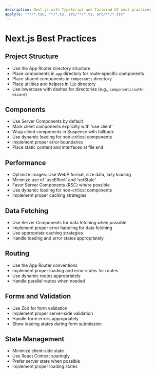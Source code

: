 ```yaml
---
description: Next.js with TypeScript and Tailwind UI best practices
applyTo: "**/*.tsx, **/*.ts, src/**/*.ts, src/**/*.tsx"
---
```


# Next.js Best Practices

## Project Structure
- Use the App Router directory structure
- Place components in `app` directory for route-specific components
- Place shared components in `components` directory
- Place utilities and helpers in `lib` directory
- Use lowercase with dashes for directories (e.g., `components/auth-wizard`)

## Components
- Use Server Components by default
- Mark client components explicitly with 'use client'
- Wrap client components in Suspense with fallback
- Use dynamic loading for non-critical components
- Implement proper error boundaries
- Place static content and interfaces at file end

## Performance
- Optimize images: Use WebP format, size data, lazy loading
- Minimize use of 'useEffect' and 'setState'
- Favor Server Components (RSC) where possible
- Use dynamic loading for non-critical components
- Implement proper caching strategies

## Data Fetching
- Use Server Components for data fetching when possible
- Implement proper error handling for data fetching
- Use appropriate caching strategies
- Handle loading and error states appropriately

## Routing
- Use the App Router conventions
- Implement proper loading and error states for routes
- Use dynamic routes appropriately
- Handle parallel routes when needed

## Forms and Validation
- Use Zod for form validation
- Implement proper server-side validation
- Handle form errors appropriately
- Show loading states during form submission

## State Management
- Minimize client-side state
- Use React Context sparingly
- Prefer server state when possible
- Implement proper loading states 